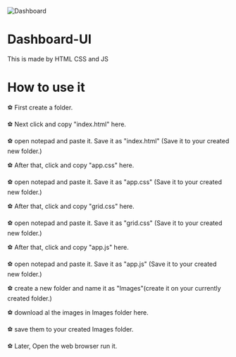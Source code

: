 ![Dashboard](https://user-images.githubusercontent.com/89432278/132133439-075c7a98-72f9-425c-9970-94af301d1c6a.png)
# Dashboard-UI
This is made by HTML CSS and JS

# How to use it

⚽ First create a folder.

⚽ Next click and copy "index.html" here.

⚽ open notepad and paste it. Save it as "index.html" (Save it to your created new folder.)

⚽ After that, click and copy "app.css" here.

⚽ open notepad and paste it. Save it as "app.css" (Save it to your created new folder.)

⚽ After that, click and copy "grid.css" here.

⚽ open notepad and paste it. Save it as "grid.css" (Save it to your created new folder.)

⚽ After that, click and copy "app.js" here.

⚽ open notepad and paste it. Save it as "app.js" (Save it to your created new folder.)

⚽ create a new folder and name it as "Images"(create it on your currently created folder.)

⚽ download al the images in Images folder here.

⚽ save them to your created Images folder.

⚽ Later, Open the web browser run it.
